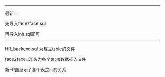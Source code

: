 ------

最新：

先导入face2face.sql

再导入init.sql即可



-----



HR_backend.sql 为建立table的文件

face2face_t开头为各个table数据插入文件

新ER图展示了各个表之间的关系